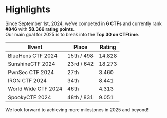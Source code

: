 # Highlights

Since September 1st, 2024, we’ve competed in **6 CTFs** and currently rank **#846** with **58.366 rating points**.  
Our main goal for 2025 is to break into the **Top 30 on CTFtime**.

| **Event**            | **Place** | **Rating** |
|-----------------------|-----------|------------|
| BlueHens CTF 2024     | 15th / 498     | 14.828     |
| SunshineCTF 2024      | 23rd / 642     | 18.273     |
| PwnSec CTF 2024       | 27th      | 3.460      |
| IRON CTF 2024         | 34th      | 8.441      |
| World Wide CTF 2024   | 46th      | 4.313      |
| SpookyCTF 2024        | 48th / 831     | 9.051      |

We look forward to achieving more milestones in 2025 and beyond!
